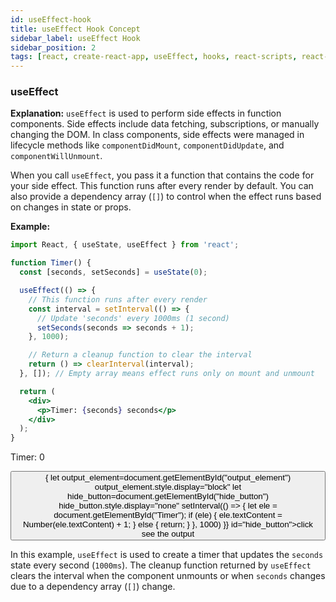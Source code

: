 ```yaml
---
id: useEffect-hook
title: useEffect Hook Concept
sidebar_label: useEffect Hook
sidebar_position: 2
tags: [react, create-react-app, useEffect, hooks, react-scripts, react-dom, react-app]
---
```


### useEffect

**Explanation:**
`useEffect` is used to perform side effects in function components. Side effects include data fetching, subscriptions, or manually changing the DOM. In class components, side effects were managed in lifecycle methods like `componentDidMount`, `componentDidUpdate`, and `componentWillUnmount`.

When you call `useEffect`, you pass it a function that contains the code for your side effect. This function runs after every render by default. You can also provide a dependency array (`[]`) to control when the effect runs based on changes in state or props.

**Example:**

```jsx
import React, { useState, useEffect } from 'react';

function Timer() {
  const [seconds, setSeconds] = useState(0);

  useEffect(() => {
    // This function runs after every render
    const interval = setInterval(() => {
      // Update 'seconds' every 1000ms (1 second)
      setSeconds(seconds => seconds + 1);
    }, 1000);

    // Return a cleanup function to clear the interval
    return () => clearInterval(interval);
  }, []); // Empty array means effect runs only on mount and unmount

  return (
    <div>
      <p>Timer: {seconds} seconds</p>
    </div>
  );
}
```

<BrowserWindow>
  <div id="output_element" style={{display:"none"}}>
    <p>Timer: <span id="Timer">0</span></p>
  </div>
  <button onClick={()=>{  
       let output_element=document.getElementById("output_element")
       output_element.style.display="block"
       let hide_button=document.getElementById("hide_button")
       hide_button.style.display="none"
        setInterval(() => { 
            let ele = document.getElementById("Timer");
            if (ele) {
              ele.textContent = Number(ele.textContent) + 1;
            } else {
              return;
            } 
        }, 1000)  
  }} id="hide_button">click see the output</button>
</BrowserWindow>

In this example, `useEffect` is used to create a timer that updates the `seconds` state every second (`1000ms`). The cleanup function returned by `useEffect` clears the interval when the component unmounts or when `seconds` changes due to a dependency array (`[]`) change.
